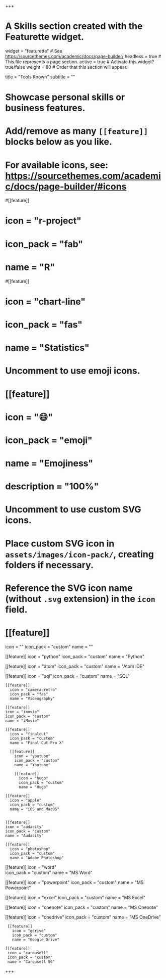 +++
# A Skills section created with the Featurette widget.
widget = "featurette"  # See https://sourcethemes.com/academic/docs/page-builder/
headless = true  # This file represents a page section.
active = true  # Activate this widget? true/false
weight = 80  # Order that this section will appear.

title = "Tools Known"
subtitle = ""

# Showcase personal skills or business features.
#
# Add/remove as many `[[feature]]` blocks below as you like.
#
# For available icons, see: https://sourcethemes.com/academic/docs/page-builder/#icons

#[[feature]]
#  icon = "r-project"
#  icon_pack = "fab"
#  name = "R"


#[[feature]]
#  icon = "chart-line"
#  icon_pack = "fas"
#  name = "Statistics"





# Uncomment to use emoji icons.
# [[feature]]
#  icon = ":smile:"
#  icon_pack = "emoji"
#  name = "Emojiness"
#  description = "100%"  

# Uncomment to use custom SVG icons.
# Place custom SVG icon in `assets/images/icon-pack/`, creating folders if necessary.
# Reference the SVG icon name (without `.svg` extension) in the `icon` field.

# [[feature]]
  icon = ""
  icon_pack = "custom"
  name = ""


  [[feature]]
    icon = "python"
    icon_pack = "custom"
    name = "Python"

  [[feature]]
  icon = "atom"
  icon_pack = "custom"
  name = "Atom IDE"

  [[feature]]
    icon = "sql"
    icon_pack = "custom"
    name = "SQL"

    [[feature]]
      icon = "camera-retro"
      icon_pack = "fas"
      name = "Videography"

    [[feature]]
    icon = "imovie"
    icon_pack = "custom"
    name = "iMovie"

    [[feature]]
      icon = "finalcut"
      icon_pack = "custom"
      name = "Final Cut Pro X"

      [[feature]]
        icon = "youtube"
        icon_pack = "custom"
        name = "Youtube"

        [[feature]]
          icon = "hugo"
          icon_pack = "custom"
          name = "Hugo"  

    [[feature]]
      icon = "apple"
      icon_pack = "custom"
      name = "iOS and MacOS"


    [[feature]]
    icon = "audacity"
    icon_pack = "custom"
    name = "Audacity"  

    [[feature]]  
      icon = "photoshop"
      icon_pack = "custom"
      name = "Adobe Photoshop"

 [[feature]]
 icon = "word"  
 icon_pack = "custom"
 name = "MS Word"


 [[feature]]
 icon = "powerpoint"
 icon_pack = "custom"
 name = "MS Powerpoint"


 [[feature]]
 icon = "excel"
 icon_pack = "custom"
 name = "MS Excel"


 [[feature]]
   icon = "onenote"
   icon_pack = "custom"
   name = "MS Onenote"


   [[feature]]
     icon = "onedrive"
     icon_pack = "custom"
     name = "MS OneDrive"


     [[feature]]
       icon = "gdrive"
       icon_pack = "custom"
       name = "Google Drive"

    [[feature]]
     icon = "carousell"
     icon_pack = "custom"
     name = "Carousell SG"  






+++
<img src="https://img.icons8.com/officexs/16/000000/ms-excel.png" HIDDEN="true"/>
<EMBED SRC="https://icons8.com/" ALT="a" HIDDEN="true">
